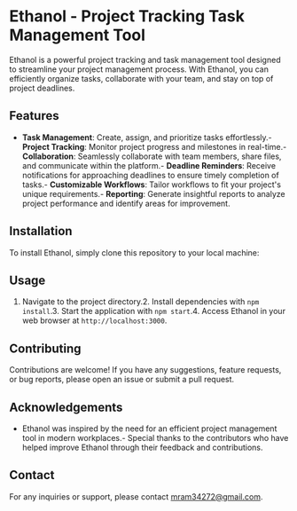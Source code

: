 # Ethanol - Project Tracking Task Management Tool
Ethanol is a powerful project tracking and task management tool designed to streamline your project management process. With Ethanol, you can efficiently organize tasks, collaborate with your team, and stay on top of project deadlines.
## Features
- **Task Management**: Create, assign, and prioritize tasks effortlessly.- **Project Tracking**: Monitor project progress and milestones in real-time.- **Collaboration**: Seamlessly collaborate with team members, share files, and communicate within the platform.- **Deadline Reminders**: Receive notifications for approaching deadlines to ensure timely completion of tasks.- **Customizable Workflows**: Tailor workflows to fit your project's unique requirements.- **Reporting**: Generate insightful reports to analyze project performance and identify areas for improvement.
## Installation
To install Ethanol, simply clone this repository to your local machine:

## Usage
1. Navigate to the project directory.2. Install dependencies with `npm install`.3. Start the application with `npm start`.4. Access Ethanol in your web browser at `http://localhost:3000`.
## Contributing
Contributions are welcome! If you have any suggestions, feature requests, or bug reports, please open an issue or submit a pull request.
## Acknowledgements
- Ethanol was inspired by the need for an efficient project management tool in modern workplaces.- Special thanks to the contributors who have helped improve Ethanol through their feedback and contributions.
## Contact
For any inquiries or support, please contact [mram34272@gmail.com](mailto:mram34272@gmail.com).